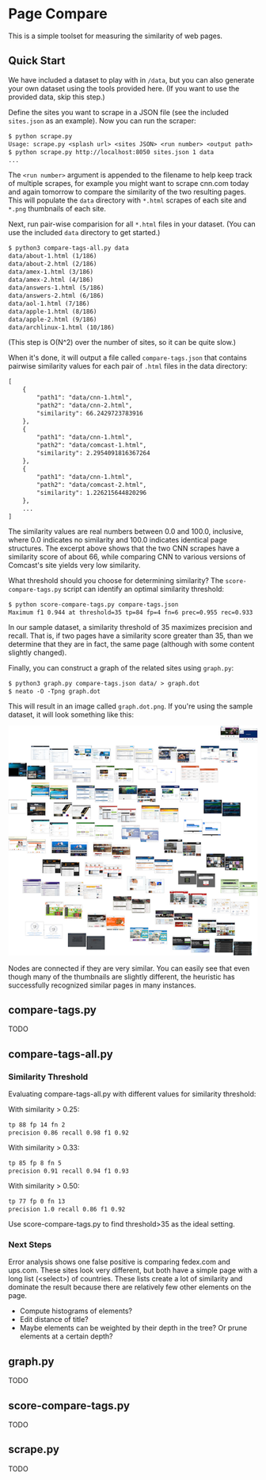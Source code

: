 # Page Compare

This is a simple toolset for measuring the similarity of web pages.

## Quick Start

We have included a dataset to play with in `/data`, but you can also generate
your own dataset using the tools provided here. (If you want to use the
provided data, skip this step.)

Define the sites you want to scrape in a JSON file (see the included
`sites.json` as an example). Now you can run the scraper:

    $ python scrape.py
    Usage: scrape.py <splash url> <sites JSON> <run number> <output path>
    $ python scrape.py http://localhost:8050 sites.json 1 data
    ...

The `<run number>` argument is appended to the filename to help keep track of
multiple scrapes, for example you might want to scrape cnn.com today and again
tomorrow to compare the similarity of the two resulting pages. This will
populate the `data` directory with `*.html` scrapes of each site and `*.png`
thumbnails of each site.

Next, run pair-wise comparision for all `*.html` files in your dataset. (You
can use the included `data` directory to get started.)

    $ python3 compare-tags-all.py data
    data/about-1.html (1/186)
    data/about-2.html (2/186)
    data/amex-1.html (3/186)
    data/amex-2.html (4/186)
    data/answers-1.html (5/186)
    data/answers-2.html (6/186)
    data/aol-1.html (7/186)
    data/apple-1.html (8/186)
    data/apple-2.html (9/186)
    data/archlinux-1.html (10/186)

(This step is O(N^2) over the number of sites, so it can be quite slow.)

When it's done, it will output a file called `compare-tags.json` that contains
pairwise similarity values for each pair of `.html` files in the data
directory:

    [
        {
            "path1": "data/cnn-1.html",
            "path2": "data/cnn-2.html",
            "similarity": 66.2429723783916
        },
        {
            "path1": "data/cnn-1.html",
            "path2": "data/comcast-1.html",
            "similarity": 2.2954091816367264
        },
        {
            "path1": "data/cnn-1.html",
            "path2": "data/comcast-2.html",
            "similarity": 1.226215644820296
        },
        ...
    ]

The similarity values are real numbers between 0.0 and 100.0, inclusive, where
0.0 indicates no similarity and 100.0 indicates identical page structures. The
excerpt above shows that the two CNN scrapes have a similarity score of about
66, while comparing CNN to various versions of Comcast's site yields very low
similarity.

What threshold should you choose for determining similarity? The `score-compare-tags.py` script can identify an optimal similarity threshold:

    $ python score-compare-tags.py compare-tags.json
    Maximum f1 0.944 at threshold=35 tp=84 fp=4 fn=6 prec=0.955 rec=0.933

In our sample dataset, a similarity threshold of 35 maximizes precision and
recall. That is, if two pages have a similarity score greater than 35, than we
determine that they are in fact, the same page (although with some content
slightly changed).

Finally, you can construct a graph of the related sites using `graph.py`:

    $ python3 graph.py compare-tags.json data/ > graph.dot
    $ neato -O -Tpng graph.dot

This will result in an image called `graph.dot.png`. If you're using the sample
dataset, it will look something like this:

[![similarity graph](./graph-thumb.dot.png)](./graph.dot.png)

Nodes are connected if they are very similar. You can easily see that even though many of the thumbnails are slightly different, the heuristic has successfully recognized similar pages in many instances.

## compare-tags.py

TODO

## compare-tags-all.py

### Similarity Threshold

Evaluating compare-tags-all.py with different values for similarity threshold: 

With similarity > 0.25:

    tp 88 fp 14 fn 2
    precision 0.86 recall 0.98 f1 0.92

With similarity > 0.33:

    tp 85 fp 8 fn 5
    precision 0.91 recall 0.94 f1 0.93

With similarity > 0.50:

    tp 77 fp 0 fn 13
    precision 1.0 recall 0.86 f1 0.92

Use score-compare-tags.py to find threshold>35 as the ideal setting.

### Next Steps

Error analysis shows one false positive is comparing fedex.com and ups.com. These sites look very different, but both have a simple page with a long list
(&lt;select&gt;) of countries. These lists create a lot of similarity and dominate the result because there are relatively few other elements on the page.

* Compute histograms of elements?
* Edit distance of title?
* Maybe elements can be weighted by their depth in the tree? Or prune elements at a certain depth?

## graph.py

TODO

## score-compare-tags.py

TODO

## scrape.py

TODO
